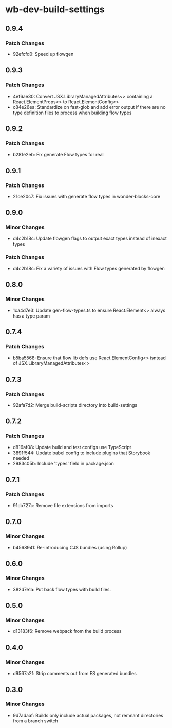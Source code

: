 # wb-dev-build-settings

## 0.9.4

### Patch Changes

-   92efcfd0: Speed up flowgen

## 0.9.3

### Patch Changes

-   4ef6ae30: Convert JSX.LibraryManagedAttributes<> containing a React.ElementProps<> to React.ElementConfig<>
-   c84e26ea: Standardize on fast-glob and add error output if there are no type definition files to process when building flow types

## 0.9.2

### Patch Changes

-   b281e2eb: Fix generate Flow types for real

## 0.9.1

### Patch Changes

-   21ce20c7: Fix issues with generate flow types in wonder-blocks-core

## 0.9.0

### Minor Changes

-   d4c2b18c: Update flowgen flags to output exact types instead of inexact types

### Patch Changes

-   d4c2b18c: Fix a variety of issues with Flow types generated by flowgen

## 0.8.0

### Minor Changes

-   1ca4d7e3: Update gen-flow-types.ts to ensure React.Element<> always has a type param

## 0.7.4

### Patch Changes

-   b5ba5568: Ensure that flow lib defs use React.ElementConfig<> isntead of JSX.LibraryManagedAttributes<>

## 0.7.3

### Patch Changes

-   92afa7d2: Merge build-scripts directory into build-settings

## 0.7.2

### Patch Changes

-   d816af08: Update build and test configs use TypeScript
-   3891f544: Update babel config to include plugins that Storybook needed
-   2983c05b: Include 'types' field in package.json

## 0.7.1

### Patch Changes

-   91cb727c: Remove file extensions from imports

## 0.7.0

### Minor Changes

-   b4568941: Re-introducing CJS bundles (using Rollup)

## 0.6.0

### Minor Changes

-   382d7e1a: Put back flow types with build files.

## 0.5.0

### Minor Changes

-   d13183f6: Remove webpack from the build process

## 0.4.0

### Minor Changes

-   d9567a2f: Strip comments out from ES generated bundles

## 0.3.0

### Minor Changes

-   9d7adaaf: Builds only include actual packages, not remnant directories from a branch switch
